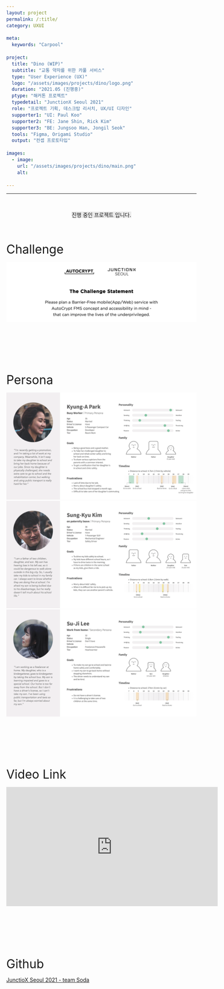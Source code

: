 ```yaml
---
layout: project
permalink: /:title/
category: UXUI

meta:
  keywords: "Carpool"

project:
  title: "Dino (WIP)"
  subtitle: "교통 약자를 위한 카풀 서비스"
  type: "User Experience (UX)"
  logo: "/assets/images/projects/dino/logo.png"
  duration: "2021.05 (진행중)"
  ptype: "해커톤 프로젝트"
  typedetail: "JunctionX Seoul 2021"
  role: "프로젝트 기획, 데스크탑 리서치, UX/UI 디자인"
  supporter1: "UI: Paul Koo"
  supporter2: "FE: Jane Shin, Rick Kim"
  supporter3: "BE: Jungsoo Han, Jongil Seok"
  tools: "Figma, Origami Studio"
  output: "컨셉 프로토타입"

images:
  - image:
    url: "/assets/images/projects/dino/main.png"
    alt:

---
```

---
<br>

<p align="center"><span style="background-color:#EBEBEB">진행 중인 프로젝트 입니다.</span></p>
<br><br>

<font size="6em">Challenge</font>
<br>

<p align="center">
  <img src="/assets/images/projects/dino/autocrypt.png">  
</p>  
<br><br><br><br><br><br>

<font size="6em">Persona</font>
<br>

<p align="center">
  <img src="/assets/images/projects/dino/01.png">
  <br>
  <img src="/assets/images/projects/dino/02.png">
  <br>
  <img src="/assets/images/projects/dino/03.png">
</p>  
<br><br><br><br><br><br>

<font size="6em">Video Link</font>
<br>

<p align="center">
  <iframe width="560" height="315" src="https://www.youtube.com/embed/LA_htkMqLas" title="YouTube video player" frameborder="0" allow="accelerometer; autoplay; clipboard-write; encrypted-media; gyroscope; picture-in-picture" allowfullscreen></iframe>
</p>  
<br><br><br><br><br><br>

<font size="6em">Github</font>
<br>

[<u>JunctioX Seoul 2021 - team Soda</u>](https://github.com/Junction21-soda/junction-soda)
<br><br><br><br><br><br>
